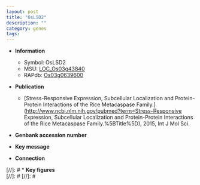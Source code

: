 ```yaml
---
layout: post
title: "OsLSD2"
description: ""
category: genes
tags: 
---
```


* **Information**  
    + Symbol: OsLSD2  
    + MSU: [LOC_Os03g43840](http://rice.plantbiology.msu.edu/cgi-bin/ORF_infopage.cgi?orf=LOC_Os03g43840)  
    + RAPdb: [Os03g0639600](http://rapdb.dna.affrc.go.jp/viewer/gbrowse_details/irgsp1?name=Os03g0639600)  

* **Publication**  
    + [Stress-Responsive Expression, Subcellular Localization and Protein-Protein Interactions of the Rice Metacaspase Family.](http://www.ncbi.nlm.nih.gov/pubmed?term=Stress-Responsive Expression, Subcellular Localization and Protein-Protein Interactions of the Rice Metacaspase Family.%5BTitle%5D), 2015, Int J Mol Sci.

* **Genbank accession number**  

* **Key message**  

* **Connection**  

[//]: # * **Key figures**  
[//]: # 
[//]: # 

